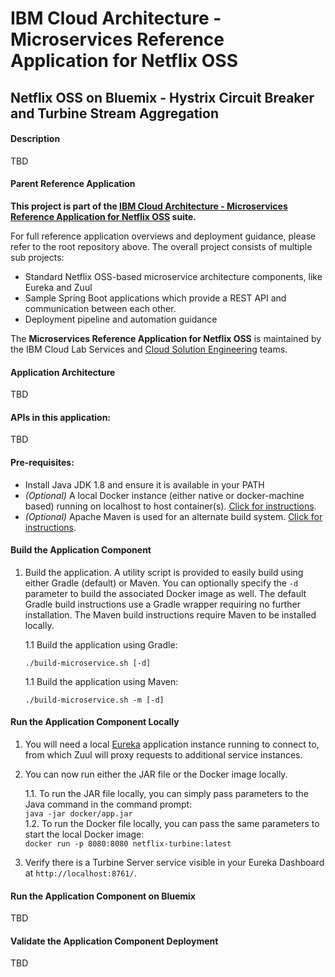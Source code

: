 # IBM Cloud Architecture - Microservices Reference Application for Netflix OSS

## Netflix OSS on Bluemix - Hystrix Circuit Breaker and Turbine Stream Aggregation

#### Description
  TBD

#### Parent Reference Application
  **This project is part of the [IBM Cloud Architecture - Microservices Reference Application for Netflix OSS](https://github.com/ibm-cloud-architecture/refarch-cloudnative-netflix*) suite.**

  For full reference application overviews and deployment guidance, please refer to the root repository above.  The overall project consists of multiple sub projects:

  - Standard Netflix OSS-based microservice architecture components, like Eureka and Zuul
  - Sample Spring Boot applications which provide a REST API and communication between each other.
  - Deployment pipeline and automation guidance

The **Microservices Reference Application for Netflix OSS** is maintained by the IBM Cloud Lab Services and [Cloud Solution Engineering](https://github.com/ibm-cloud-architecture) teams.

#### Application Architecture
 TBD

#### APIs in this application:
 TBD

#### Pre-requisites:
- Install Java JDK 1.8 and ensure it is available in your PATH
- _(Optional)_ A local Docker instance (either native or docker-machine based) running on localhost to host container(s). [Click for instructions](https://docs.docker.com/machine/get-started/).
- _(Optional)_ Apache Maven is used for an alternate build system.  [Click for instructions](https://maven.apache.org/install.html).

#### Build the Application Component
1.  Build the application.  A utility script is provided to easily build using either Gradle (default) or Maven.  You can optionally specify the `-d` parameter to build the associated Docker image as well.  The default Gradle build instructions use a Gradle wrapper requiring no further installation.  The Maven build instructions require Maven to be installed locally.

    1.1 Build the application using Gradle:
      ```
      ./build-microservice.sh [-d]
      ```

    1.1 Build the application using Maven:
      ```
      ./build-microservice.sh -m [-d]
      ```

#### Run the Application Component Locally
1.  You will need a local [Eureka](https://github.com/ibm-cloud-architecture/refarch-cloudnative-netflix-eureka) application instance running to connect to, from which Zuul will proxy requests to additional service instances.

2.  You can now run either the JAR file or the Docker image locally.  

    1.1.  To run the JAR file locally, you can simply pass parameters to the Java command in the command prompt:  
        `java -jar docker/app.jar`  
    1.2.  To run the Docker file locally, you can pass the same parameters to start the local Docker image:  
        `docker run -p 8080:8080 netflix-turbine:latest`  

3.  Verify there is a Turbine Server service visible in your Eureka Dashboard at `http://localhost:8761/`.

#### Run the Application Component on Bluemix
 TBD

#### Validate the Application Component Deployment
 TBD
